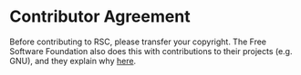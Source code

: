 # Contributor Agreement
Before contributing to RSC, please transfer your copyright.  The Free Software
Foundation also does this with contributions to their projects (e.g. GNU), and
they explain why [here](https://www.gnu.org/licenses/why-assign.en.html).
